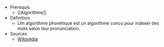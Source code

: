 - Prérequis
	- [[Algorithme]]
- Définition
	-	UIn algorithme phonétique est un algorithme concu pour indexer des mots selon leur prononciation.
- Sources
	- [Wikipédia](https://fr.wikipedia.org/wiki/Algorithme_phon%C3%A9tique)
